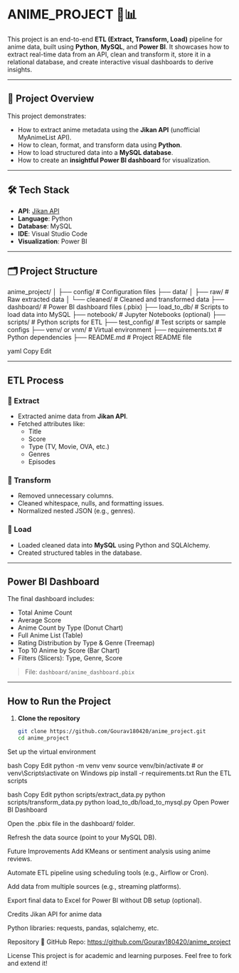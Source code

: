 # ANIME_PROJECT 🎌📊

This project is an end-to-end **ETL (Extract, Transform, Load)** pipeline for anime data, built using **Python**, **MySQL**, and **Power BI**. It showcases how to extract real-time data from an API, clean and transform it, store it in a relational database, and create interactive visual dashboards to derive insights.

---

## 📌 Project Overview

This project demonstrates:
- How to extract anime metadata using the **Jikan API** (unofficial MyAnimeList API).
- How to clean, format, and transform data using **Python**.
- How to load structured data into a **MySQL database**.
- How to create an **insightful Power BI dashboard** for visualization.

---

## 🛠 Tech Stack

- **API**: [Jikan API](https://jikan.moe/)
- **Language**: Python
- **Database**: MySQL
- **IDE**: Visual Studio Code
- **Visualization**: Power BI

---

## 🗂 Project Structure

anime_project/
│
├── config/ # Configuration files
├── data/
│ ├── raw/ # Raw extracted data
│ └── cleaned/ # Cleaned and transformed data
├── dashboard/ # Power BI dashboard files (.pbix)
├── load_to_db/ # Scripts to load data into MySQL
├── notebook/ # Jupyter Notebooks (optional)
├── scripts/ # Python scripts for ETL
├── test_config/ # Test scripts or sample configs
├── venv/ or vnm/ # Virtual environment
├── requirements.txt # Python dependencies
├── README.md # Project README file

yaml
Copy
Edit

---

##  ETL Process

### 🔸 Extract
- Extracted anime data from **Jikan API**.
- Fetched attributes like:
  - Title
  - Score
  - Type (TV, Movie, OVA, etc.)
  - Genres
  - Episodes

### 🔸 Transform
- Removed unnecessary columns.
- Cleaned whitespace, nulls, and formatting issues.
- Normalized nested JSON (e.g., genres).

### 🔸 Load
- Loaded cleaned data into **MySQL** using Python and SQLAlchemy.
- Created structured tables in the database.

---

## Power BI Dashboard

The final dashboard includes:

- Total Anime Count
-  Average Score
-  Anime Count by Type (Donut Chart)
-  Full Anime List (Table)
-  Rating Distribution by Type & Genre (Treemap)
-  Top 10 Anime by Score (Bar Chart)
-  Filters (Slicers): Type, Genre, Score

>  File: `dashboard/anime_dashboard.pbix`

---

##  How to Run the Project

1. **Clone the repository**
   ```bash
   git clone https://github.com/Gourav180420/anime_project.git
   cd anime_project
Set up the virtual environment

bash
Copy
Edit
python -m venv venv
source venv/bin/activate  # or venv\Scripts\activate on Windows
pip install -r requirements.txt
Run the ETL scripts

bash
Copy
Edit
python scripts/extract_data.py
python scripts/transform_data.py
python load_to_db/load_to_mysql.py
Open Power BI Dashboard

Open the .pbix file in the dashboard/ folder.

Refresh the data source (point to your MySQL DB).

 Future Improvements
Add KMeans or sentiment analysis using anime reviews.

Automate ETL pipeline using scheduling tools (e.g., Airflow or Cron).

Add data from multiple sources (e.g., streaming platforms).

Export final data to Excel for Power BI without DB setup (optional).

 Credits
Jikan API for anime data

Python libraries: requests, pandas, sqlalchemy, etc.

 Repository
📎 GitHub Repo: https://github.com/Gourav180420/anime_project

License
This project is for academic and learning purposes. Feel free to fork and extend it!
